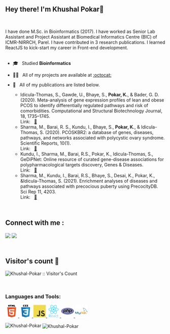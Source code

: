 <h2> Hey there! I'm Khushal Pokar👋</h2>


<br>

I have done M.Sc. in Bioinformatics (2017). I have worked as Senior Lab Assistant and Project Assistant at Biomedical Informatics Centre (BIC) of ICMR-NIRRCH, Parel. I have contributed in 3 research publications. I learned ReactJS to kick-start my career in Front-end development.
<br><br>

- 🎓 &nbsp; Studied **Bioinformatics**

- 👨‍💻 &nbsp; All of my projects are available at <a href="https://github.com/Khushal-Pokar">:octocat:</a>

- 📝 &nbsp; All of my publications are listed below.
  -  Idicula-Thomas, S., Gawde, U., Bhaye, S., **Pokar, K.**, & Bader, G. D. (2020). Meta-analysis of gene expression profiles of lean and obese PCOS to identify        differentially regulated pathways and risk of comorbidities. Computational and Structural Biotechnology Journal, 18, 1735–1745.<br>
     Link: &nbsp; <a href="https://doi.org/10.1016/j.csbj.2020.06.023">:page_with_curl:</a>
  -  Sharma, M., Barai, R. S., Kundu, I., Bhaye, S., **Pokar, K.**, & Idicula-Thomas, S. (2020). PCOSKBR2: a database of genes, diseases, pathways, and networks         associated with polycystic ovary syndrome. Scientific Reports, 10(1).<br>
     Link: &nbsp; <a href="https://doi.org/10.1038/s41598-020-71418-8">:page_with_curl:</a>
  -  Kundu, I., Sharma, M., Barai, R.S., Pokar, K., Idicula-Thomas, S., GeDiPNet: Online resource of curated gene-disease associations for polypharmacological           targets discovery, Genes & Diseases.<br>
     Link: &nbsp; <a href="https://doi.org/10.1016/j.gendis.2022.05.034">:page_with_curl:</a>
  -  Sharma, M., Kundu, I., Barai, R.S., Bhaye, S., Desai, K., Pokar, K., &Idicula-Thomas, S. (2021). Enrichment analyses of diseases and pathways associated with       precocious puberty using PrecocityDB. Sci Rep 11, 4203.<br>
     Link: &nbsp; <a href="https://doi.org/10.1038/s41598-021-83446-z">:page_with_curl:</a>





<br>
<h2>Connect with me :</h2>
<p>
<a href="https://linkedin.com/in/Khushal-Pokar" target="blank"><img align="center" src="https://img.icons8.com/plasticine/100/000000/linkedin.png" width="60"/></a>
<a href="mailto:khushalpokar9@gmail.com" target="blank" rel="noopener noreferrer"><img align="center" src="https://img.icons8.com/plasticine/100/000000/gmail.png"  width="60" /></a>
</p>
<br>

<h2> Visitor's count 👀</h2>

<p><img src="https://profile-counter.glitch.me/{Khushal-Pokar}/count.svg" alt="Khushal-Pokar :: Visitor's Count" /></p>

<br>



<h3 align="left">Languages and Tools:</h3>
<p align="left">
  <a href="https://www.w3schools.com/html/" target="_blank"> <img src="https://raw.githubusercontent.com/devicons/devicon/master/icons/html5/html5-original-wordmark.svg" alt="html5" width="40" height="40"/> </a>
  <a href="https://www.w3schools.com/css/" target="_blank"> <img src="https://raw.githubusercontent.com/devicons/devicon/master/icons/css3/css3-original-wordmark.svg" alt="css3" width="40" height="40"/> </a>
  <a href="https://developer.mozilla.org/en-US/docs/Web/JavaScript" target="_blank"> <img src="https://raw.githubusercontent.com/devicons/devicon/master/icons/javascript/javascript-original.svg" alt="javascript" width="40" height="40"/> </a>
  <a href="https://reactjs.org/" target="_blank"> <img src="https://raw.githubusercontent.com/devicons/devicon/master/icons/react/react-original-wordmark.svg" alt="react" width="40" height="40"/> </a>
  <a href="https://www.php.net/" target="_blank"> <img src="https://raw.githubusercontent.com/devicons/devicon/master/icons/php/php-original.svg" alt="php" width="40" height="40"/> </a>
  <a href="https://www.mysql.com/" target="_blank"> <img src="https://raw.githubusercontent.com/devicons/devicon/master/icons/mysql/mysql-original-wordmark.svg" alt="mysql" width="40" height="40"/> </a>
</p>

<p><img align="left" src="https://github-readme-stats.vercel.app/api/top-langs?username=Khushal-Pokar&theme=merko&show_icons=true&locale=en&layout=compact" alt="Khushal-Pokar" /></p>


<p>&nbsp;<img align="center" src="https://github-readme-stats.vercel.app/api?username=Khushal-Pokar&theme=merko&show_icons=true&locale=en&count_private=true" alt="Khushal-Pokar" /></p>
